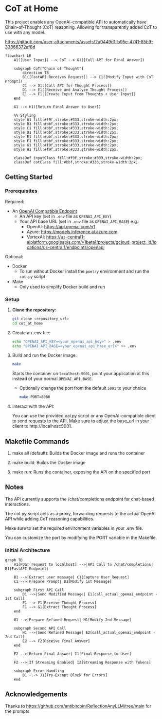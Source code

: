 # CoT at Home

This project enables any OpenAI-compatible API to automatically have Chain-of-Thought (CoT) reasoning. Allowing for transparently added CoT to use with any model.


https://github.com/user-attachments/assets/2a0449d1-b95e-4741-85b9-33866372af8d



```mermaid
flowchart LR
    A1([User Input]) --> CoT --> G1([Call API for Final Answer])

    subgraph CoT["Chain of Thought"]
        direction TB
        B1([FastAPI Receives Request]) --> C1([Modify Input with CoT Prompt])
        C1 --> D1([Call API for Thought Process])
        D1 --> E1([Receive and Analyze Thought Process])
        E1 --> F1([Create Input from Thoughts + User Input])
    end
    
    G1 --> H1([Return Final Answer to User])

    %% Styling
    style A1 fill:#f9f,stroke:#333,stroke-width:2px;
    style B1 fill:#bbf,stroke:#333,stroke-width:2px;
    style C1 fill:#bbf,stroke:#333,stroke-width:2px;
    style D1 fill:#bbf,stroke:#333,stroke-width:2px;
    style E1 fill:#bbf,stroke:#333,stroke-width:2px;
    style F1 fill:#bbf,stroke:#333,stroke-width:2px;
    style G1 fill:#f9f,stroke:#333,stroke-width:2px;
    style H1 fill:#f9f,stroke:#333,stroke-width:2px;

    classDef inputClass fill:#f9f,stroke:#333,stroke-width:2px;
    classDef cotClass fill:#bbf,stroke:#333,stroke-width:2px;
```

## Getting Started

### Prerequisites

Required:
   * An [OpenAI Compatible Endpoint](https://platform.openai.com/docs/api-reference/chat/create)
      * An API key (set in `.env` file as `OPENAI_API_KEY`)
      * Your API base URL (set in `.env` file as `OPENAI_API_BASE`) e.g.:
         * OpenAI: https://api.openai.com/v1
         * Azure: https://models.inference.ai.azure.com
         * VertexAI: https://us-central1-aiplatform.googleapis.com/v1beta1/projects/gcloud_project_id/locations/us-central1/endpoints/openapi

Optional:
   * Docker
      * To run without Docker install the `poetry` environment and run the `cot.py` script
   * Make
      * Only used to simplify Docker build and run


### Setup

1. **Clone the repository:**

   ```bash
   git clone <repository_url>
   cd cot_at_home
   ```

2. Create an .env file:

   ```bash
   echo "OPENAI_API_KEY=<your_openai_api_key>" > .env
   echo "OPENAI_API_BASE=<your_openai_api_base_url>" >> .env
   ```

3. Build and run the Docker image:

   ```bash
   make
   ```
   Starts the container on `localhost:5001`, point your application at this instead of your normal `OPENAI_API_BASE`.
   * Optionally change the port from the default `5001` to your choice
      ```bash
      make PORT=8080
      ```


4. Interact with the API:

   You can use the provided oai.py script or any OpenAI-compatible client to send requests to the API. Make sure to adjust the base_url in your client to http://localhost:5001.


## Makefile Commands

1. make all (default): Builds the Docker image and runs the container

2. make build: Builds the Docker image

3. make run: Runs the container, exposing the API on the specified port

## Notes
The API currently supports the /chat/completions endpoint for chat-based interactions.

The cot.py script acts as a proxy, forwarding requests to the actual OpenAI API while adding CoT reasoning capabilities.

Make sure to set the required environment variables in your .env file.

You can customize the port by modifying the PORT variable in the Makefile.

### Initial Architecture
```mermaid
graph TD
    A1[POST request to localhost] -->|API Call to /chat/completions| B1[FastAPI Endpoint]
    
    B1 -->|Extract user message| C1[Capture User Request]
    C1 -->|Prepare Prompt| D1[Modify 1st Message]
    
    subgraph First API Call
        D1 -->|Send Modified Message| E1[call_actual_openai_endpoint - 1st Call]
        E1 --> F1[Receive Thought Process]
        F1 --> G1[Extract Thought Process]
    end
    
    G1 -->|Prepare Refined Request| H1[Modify 2nd Message]
    
    subgraph Second API Call
        H1 -->|Send Refined Message| E2[call_actual_openai_endpoint - 2nd Call]
        E2 --> F2[Receive Final Answer]
    end

    F2 -->|Return Final Answer| I1[Final Response to User]
    
    F2 -->|If Streaming Enabled| I2[Streaming Response with Tokens]
    
    subgraph Error Handling
        B1 -.-> J1[Try-Except Block for Errors]
    end
```

## Acknowledgements

Thanks to https://github.com/antibitcoin/ReflectionAnyLLM/tree/main for the prompts
